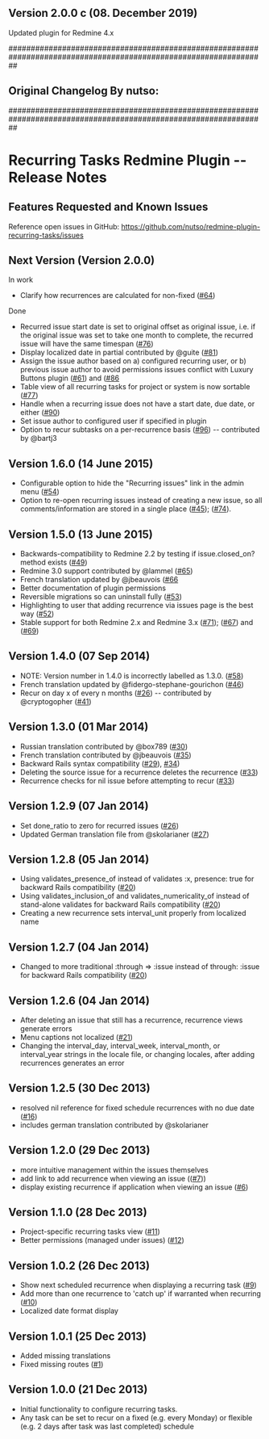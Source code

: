 ## Version 2.0.0 c (08. December 2019)

Updated plugin for Redmine 4.x


##################################################################################################################

## Original Changelog By nutso:

##################################################################################################################

# Recurring Tasks Redmine Plugin -- Release Notes

## Features Requested and Known Issues

Reference open issues in GitHub: https://github.com/nutso/redmine-plugin-recurring-tasks/issues

## Next Version (Version 2.0.0)

In work
* Clarify how recurrences are calculated for non-fixed ([#64](https://github.com/nutso/redmine-plugin-recurring-tasks/issues/64))

Done
* Recurred issue start date is set to original offset as original issue, i.e. if the original issue was set to take one month to complete, the recurred issue will have the same timespan 
  ([#76](https://github.com/nutso/redmine-plugin-recurring-tasks/issues/76))
* Display localized date in partial contributed by @guite ([#81](https://github.com/nutso/redmine-plugin-recurring-tasks/issues/81))
* Assign the issue author based on a) configured recurring user, or b) previous issue author to avoid permissions issues conflict with Luxury Buttons plugin 
  ([#61](https://github.com/nutso/redmine-plugin-recurring-tasks/issues/61)) and ([#86](https://github.com/nutso/redmine-plugin-recurring-tasks/issues/86)
* Table view of all recurring tasks for project or system is now sortable ([#77](https://github.com/nutso/redmine-plugin-recurring-tasks/issues/77))
* Handle when a recurring issue does not have a start date, due date, or either ([#90](https://github.com/nutso/redmine-plugin-recurring-tasks/issues/90))
* Set issue author to configured user if specified in plugin
* Option to recur subtasks on a per-recurrence basis ([#96](https://github.com/nutso/redmine-plugin-recurring-tasks/pull/96)) -- contributed by @bartj3

## Version 1.6.0 (14 June 2015)

* Configurable option to hide the "Recurring issues" link in the admin menu ([#54](https://github.com/nutso/redmine-plugin-recurring-tasks/issues/54))
* Option to re-open recurring issues instead of creating a new issue, so all comments/information are stored in a single place ([#45](https://github.com/nutso/redmine-plugin-recurring-tasks/issues/45)); 
  ([#74](https://github.com/nutso/redmine-plugin-recurring-tasks/issues/74)). 

## Version 1.5.0 (13 June 2015)

* Backwards-compatibility to Redmine 2.2 by testing if issue.closed_on? method exists ([#49](https://github.com/nutso/redmine-plugin-recurring-tasks/issues/36))
* Redmine 3.0 support contributed by @lammel ([#65](https://github.com/nutso/redmine-plugin-recurring-tasks/pull/65))
* French translation updated by @jbeauvois ([#66](https://github.com/nutso/redmine-plugin-recurring-tasks/issues/66)
* Better documentation of plugin permissions
* Reversible migrations so can uninstall fully ([#53](https://github.com/nutso/redmine-plugin-recurring-tasks/issues/53))
* Highlighting to user that adding recurrence via issues page is the best way ([#52](https://github.com/nutso/redmine-plugin-recurring-tasks/issues/52))
* Stable support for both Redmine 2.x and Redmine 3.x ([#71](https://github.com/nutso/redmine-plugin-recurring-tasks/issues/71)); ([#67](https://github.com/nutso/redmine-plugin-recurring-tasks/issues/67)) and ([#69](https://github.com/nutso/redmine-plugin-recurring-tasks/issues/69))

## Version 1.4.0 (07 Sep 2014)

* NOTE: Version number in 1.4.0 is incorrectly labelled as 1.3.0. ([#58](https://github.com/nutso/redmine-plugin-recurring-tasks/issues/58))
* French translation updated by @fidergo-stephane-gourichon ([#46](https://github.com/nutso/redmine-plugin-recurring-tasks/pull/46))
* Recur on day x of every n months ([#26](https://github.com/nutso/redmine-plugin-recurring-tasks/issues/26)) -- contributed by @cryptogopher ([#41](https://github.com/nutso/redmine-plugin-recurring-tasks/pull/41))

## Version 1.3.0 (01 Mar 2014)

* Russian translation contributed by @box789 ([#30](https://github.com/nutso/redmine-plugin-recurring-tasks/pull/30))
* French translation contributed by @jbeauvois ([#35](https://github.com/nutso/redmine-plugin-recurring-tasks/pull/35))
* Backward Rails syntax compatibility ([#29](https://github.com/nutso/redmine-plugin-recurring-tasks/issues/29)), [#34](https://github.com/nutso/redmine-plugin-recurring-tasks/issues/34))
* Deleting the source issue for a recurrence deletes the recurrence ([#33](https://github.com/nutso/redmine-plugin-recurring-tasks/issues/33))
* Recurrence checks for nil issue before attempting to recur ([#33](https://github.com/nutso/redmine-plugin-recurring-tasks/issues/33))

## Version 1.2.9 (07 Jan 2014)

* Set done_ratio to zero for recurred issues ([#26](https://github.com/nutso/redmine-plugin-recurring-tasks/issues/26))
* Updated German translation file from @skolarianer ([#27](https://github.com/nutso/redmine-plugin-recurring-tasks/issues/27))

## Version 1.2.8 (05 Jan 2014)

* Using validates_presence_of instead of validates :x, presence: true for backward Rails compatibility ([#20](https://github.com/nutso/redmine-plugin-recurring-tasks/issues/20))
* Using validates_inclusion_of and validates_numericality_of instead of stand-alone validates for backward Rails compatibility ([#20](https://github.com/nutso/redmine-plugin-recurring-tasks/issues/20))
* Creating a new recurrence sets interval_unit properly from localized name

## Version 1.2.7 (04 Jan 2014)

* Changed to more traditional :through => :issue instead of through: :issue for backward Rails compatibility ([#20](https://github.com/nutso/redmine-plugin-recurring-tasks/issues/20))

## Version 1.2.6 (04 Jan 2014)

* After deleting an issue that still has a recurrence, recurrence views generate errors
* Menu captions not localized ([#21](https://github.com/nutso/redmine-plugin-recurring-tasks/issues/21))
* Changing the interval_day, interval_week, interval_month, or interval_year strings in the locale file, or changing locales, after adding recurrences generates an error

## Version 1.2.5 (30 Dec 2013)

* resolved nil reference for fixed schedule recurrences with no due date ([#16](https://github.com/nutso/redmine-plugin-recurring-tasks/issues/16))
* includes german translation contributed by @skolarianer

## Version 1.2.0 (29 Dec 2013)

* more intuitive management within the issues themselves
* add link to add recurrence when viewing an issue (([#7](https://github.com/nutso/redmine-plugin-recurring-tasks/issues/7)))
* display existing recurrence if application when viewing an issue ([#6](https://github.com/nutso/redmine-plugin-recurring-tasks/issues/6))

## Version 1.1.0 (28 Dec 2013)

* Project-specific recurring tasks view ([#11](https://github.com/nutso/redmine-plugin-recurring-tasks/issues/11))
* Better permissions (managed under issues) ([#12](https://github.com/nutso/redmine-plugin-recurring-tasks/issues/12))

## Version 1.0.2 (26 Dec 2013)

* Show next scheduled recurrence when displaying a recurring task ([#9](https://github.com/nutso/redmine-plugin-recurring-tasks/issues/9))
* Add more than one recurrence to 'catch up' if warranted when recurring ([#10](https://github.com/nutso/redmine-plugin-recurring-tasks/issues/10))
* Localized date format display

## Version 1.0.1 (25 Dec 2013)

* Added missing translations
* Fixed missing routes ([#1](https://github.com/nutso/redmine-plugin-recurring-tasks/issues/1))

## Version 1.0.0 (21 Dec 2013)

* Initial functionality to configure recurring tasks. 
* Any task can be set to recur on a fixed (e.g. every Monday) 
  or flexible (e.g. 2 days after task was last completed) schedule
